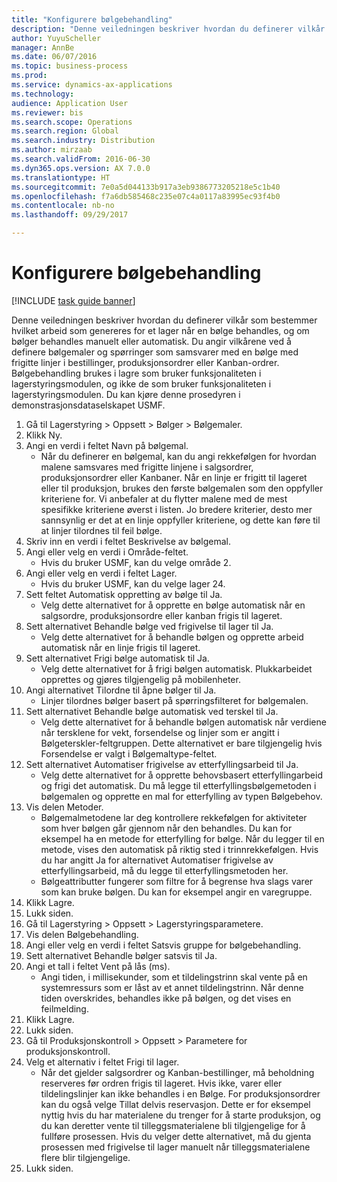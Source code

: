 ```yaml
--- 
title: "Konfigurere bølgebehandling"
description: "Denne veiledningen beskriver hvordan du definerer vilkår som bestemmer hvilket arbeid som genereres for et lager når en bølge behandles, og om bølger behandles manuelt eller automatisk."
author: YuyuScheller
manager: AnnBe
ms.date: 06/07/2016
ms.topic: business-process
ms.prod: 
ms.service: dynamics-ax-applications
ms.technology: 
audience: Application User
ms.reviewer: bis
ms.search.scope: Operations
ms.search.region: Global
ms.search.industry: Distribution
ms.author: mirzaab
ms.search.validFrom: 2016-06-30
ms.dyn365.ops.version: AX 7.0.0
ms.translationtype: HT
ms.sourcegitcommit: 7e0a5d044133b917a3eb9386773205218e5c1b40
ms.openlocfilehash: f7a6db585468c235e07c4a0117a83995ec93f4b0
ms.contentlocale: nb-no
ms.lasthandoff: 09/29/2017

---
```

# <a name="configure-wave-processing"></a>Konfigurere bølgebehandling

[!INCLUDE [task guide banner](../../includes/task-guide-banner.md)]

Denne veiledningen beskriver hvordan du definerer vilkår som bestemmer hvilket arbeid som genereres for et lager når en bølge behandles, og om bølger behandles manuelt eller automatisk. Du angir vilkårene ved å definere bølgemaler og spørringer som samsvarer med en bølge med frigitte linjer i bestillinger, produksjonsordrer eller Kanban-ordrer. Bølgebehandling brukes i lagre som bruker funksjonaliteten i lagerstyringsmodulen, og ikke de som bruker funksjonaliteten i lagerstyringsmodulen. Du kan kjøre denne prosedyren i demonstrasjonsdataselskapet USMF.

1. Gå til Lagerstyring > Oppsett > Bølger > Bølgemaler.
2. Klikk Ny.
3. Angi en verdi i feltet Navn på bølgemal.
    * Når du definerer en bølgemal, kan du angi rekkefølgen for hvordan malene samsvares med frigitte linjene i salgsordrer, produksjonsordrer eller Kanbaner. Når en linje er frigitt til lageret eller til produksjon, brukes den første bølgemalen som den oppfyller kriteriene for. Vi anbefaler at du flytter malene med de mest spesifikke kriteriene øverst i listen. Jo bredere kriterier, desto mer sannsynlig er det at en linje oppfyller kriteriene, og dette kan føre til at linjer tilordnes til feil bølge.  
4. Skriv inn en verdi i feltet Beskrivelse av bølgemal.
5. Angi eller velg en verdi i Område-feltet.
    * Hvis du bruker USMF, kan du velge område 2.  
6. Angi eller velg en verdi i feltet Lager.
    * Hvis du bruker USMF, kan du velge lager 24.  
7. Sett feltet Automatisk oppretting av bølge til Ja.
    * Velg dette alternativet for å opprette en bølge automatisk når en salgsordre, produksjonsordre eller kanban frigis til lageret.  
8. Sett alternativet Behandle bølge ved frigivelse til lager til Ja. 
    * Velg dette alternativet for å behandle bølgen og opprette arbeid automatisk når en linje frigis til lageret.  
9. Sett alternativet Frigi bølge automatisk til Ja. 
    * Velg dette alternativet for å frigi bølgen automatisk. Plukkarbeidet opprettes og gjøres tilgjengelig på mobilenheter.  
10. Angi alternativet Tilordne til åpne bølger til Ja. 
    * Linjer tilordnes bølger basert på spørringsfilteret for bølgemalen.  
11. Sett alternativet Behandle bølge automatisk ved terskel til Ja. 
    * Velg dette alternativet for å behandle bølgen automatisk når verdiene når tersklene for vekt, forsendelse og linjer som er angitt i Bølgeterskler-feltgruppen. Dette alternativet er bare tilgjengelig hvis Forsendelse er valgt i Bølgemaltype-feltet.  
12. Sett alternativet Automatiser frigivelse av etterfyllingsarbeid til Ja. 
    * Velg dette alternativet for å opprette behovsbasert etterfyllingarbeid og frigi det automatisk. Du må legge til etterfyllingsbølgemetoden i bølgemalen og opprette en mal for etterfylling av typen Bølgebehov.  
13. Vis delen Metoder.
    * Bølgemalmetodene lar deg kontrollere rekkefølgen for aktiviteter som hver bølgen går gjennom når den behandles. Du kan for eksempel ha en metode for etterfylling for bølge. Når du legger til en metode, vises den automatisk på riktig sted i trinnrekkefølgen. Hvis du har angitt Ja for alternativet Automatiser frigivelse av etterfyllingsarbeid, må du legge til etterfyllingsmetoden her.  
    * Bølgeattributter fungerer som filtre for å begrense hva slags varer som kan bruke bølgen. Du kan for eksempel angir en varegruppe.  
14. Klikk Lagre.
15. Lukk siden.
16. Gå til Lagerstyring > Oppsett > Lagerstyringsparametere.
17. Vis delen Bølgebehandling.
18. Angi eller velg en verdi i feltet Satsvis gruppe for bølgebehandling.
19. Sett alternativet Behandle bølger satsvis til Ja.
20. Angi et tall i feltet Vent på lås (ms).
    * Angi tiden, i millisekunder, som et tildelingstrinn skal vente på en systemressurs som er låst av et annet tildelingstrinn. Når denne tiden overskrides, behandles ikke på bølgen, og det vises en feilmelding.  
21. Klikk Lagre.
22. Lukk siden.
23. Gå til Produksjonskontroll > Oppsett > Parametere for produksjonskontroll.
24. Velg et alternativ i feltet Frigi til lager.
    * Når det gjelder salgsordrer og Kanban-bestillinger, må beholdning reserveres før ordren frigis til lageret. Hvis ikke, varer eller tildelingslinjer kan ikke behandles i en Bølge. For produksjonsordrer kan du også velge Tillat delvis reservasjon. Dette er for eksempel nyttig hvis du har materialene du trenger for å starte produksjon, og du kan deretter vente til tilleggsmaterialene bli tilgjengelige for å fullføre prosessen. Hvis du velger dette alternativet, må du gjenta prosessen med frigivelse til lager manuelt når tilleggsmaterialene flere blir tilgjengelige.  
25. Lukk siden.


